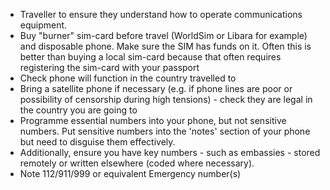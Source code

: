 [Title]: # (Communications)
[Difficulty]: # (Beginner)
[Order]: # (1)

*   Traveller to ensure they understand how to operate communications equipment.
*   Buy "burner" sim-card before travel (WorldSim or Libara for example) and disposable phone. Make sure the SIM has funds on it. Often this is better than buying a local sim-card because that often requires registering the sim-card with your passport
*   Check phone will function in the country travelled to
*   Bring a satellite phone if necessary (e.g. if phone lines are poor or possibility of censorship during high tensions) - check they are legal in the country you are going to
*   Programme essential numbers into your phone, but not sensitive numbers. Put sensitive numbers into the 'notes' section of your phone but need to disguise them effectively.
*   Additionally, ensure you have key numbers - such as embassies - stored remotely or written elsewhere (coded where necessary).
*   Note 112/911/999 or equivalent Emergency number(s)
